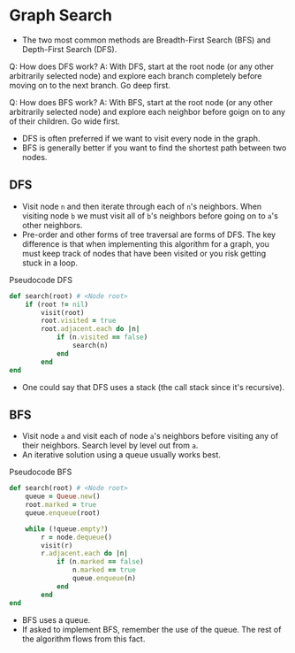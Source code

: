 # Graph Search

- The two most common methods are Breadth-First Search (BFS) and Depth-First Search (DFS).

Q: How does DFS work?
A: With DFS, start at the root node (or any other arbitrarily selected node) and explore each branch completely before moving on to the next branch. Go deep first.

Q: How does BFS work?
A: With BFS, start at the root node (or any other arbitrarily selected node) and explore each neighbor before goign on to any of their children. Go wide first.

- DFS is often preferred if we want to visit every node in the graph.
- BFS is generally better if you want to find the shortest path between two nodes.

## DFS

- Visit node `n` and then iterate through each of `n`'s neighbors. When visiting node `b` we must visit all of `b`'s neighbors before going on to `a`'s other neighbors.
- Pre-order and other forms of tree traversal are forms of DFS. The key difference is that when implementing this algorithm for a graph, you must keep track of nodes that have been visited or you risk getting stuck in a loop.

Pseudocode DFS
```ruby
def search(root) # <Node root>
	if (root != nil)
		visit(root)
		root.visited = true
		root.adjacent.each do |n|
			if (n.visited == false)
				search(n)
			end
		end
end
```

- One could say that DFS uses a stack (the call stack since it's recursive).

## BFS

- Visit node `a` and visit each of node `a`'s neighbors before visiting any of their neighbors. Search level by level out from `a`.
- An iterative solution using a queue usually works best.

Pseudocode BFS
```ruby
def search(root) # <Node root>
	queue = Queue.new()
	root.marked = true
	queue.enqueue(root)

	while (!queue.empty?)
		r = node.dequeue()
		visit(r)
		r.adjacent.each do |n|
			if (n.marked == false)
				n.marked == true
				queue.enqueue(n)
			end
		end
end
```

- BFS uses a queue.
- If asked to implement BFS, remember the use of the queue. The rest of the algorithm flows from this fact.
